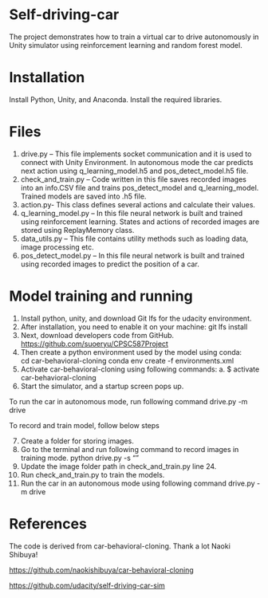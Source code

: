 # Self-driving-car
The project demonstrates how to train a virtual car to drive autonomously in Unity simulator using reinforcement learning and random forest model. 

# Installation 
Install Python, Unity, and Anaconda. 
Install the required libraries.

# Files 
1.	drive.py – This file implements socket communication and it is used to connect with Unity Environment. In autonomous mode the car predicts next action using q_learning_model.h5 and pos_detect_model.h5 file. 
2.	check_and_train.py – Code written in this file saves recorded images into an info.CSV file and trains pos_detect_model and q_learning_model. Trained models are saved into .h5 file. 
3.	action.py- This class defines several actions and calculate their values. 
4.	q_learning_model.py – In this file neural network is built and trained using reinforcement learning. States and actions of recorded images are stored using ReplayMemory class. 
5.	data_utils.py – This file contains utility methods such as loading data, image processing etc.
6.	pos_detect_model.py – In this file neural network is built and trained using recorded images to predict the position of a car.

# Model training and running 

1.	Install python, unity, and download Git lfs for the udacity environment.
2.	After installation, you need to enable it on your machine: git lfs install
3.	Next, download developers code from GitHub. 
https://github.com/suoeryu/CPSC587Project
4.	Then create a python environment used by the model using conda:  	
cd car-behavioral-cloning
conda env create -f environments.xml
5.	Activate car-behavioral-cloning using following commands:
a.	$ activate car-behavioral-cloning
6.	Start the simulator, and a startup screen pops up. 

To run the car in autonomous mode, run following command
drive.py -m drive 

To record and train model, follow below steps 

7.	Create a folder for storing images.
8.	Go to the terminal and run following command to record images in training mode. 
python drive.py -s “<Image folder path>”
9.	Update the image folder path in check_and_train.py line 24.
10.	Run check_and_train.py to train the models.
11.	Run the car in an autonomous mode using following command
drive.py -m drive 

# References
The code is derived from car-behavioral-cloning. Thank a lot Naoki Shibuya!

https://github.com/naokishibuya/car-behavioral-cloning

https://github.com/udacity/self-driving-car-sim





